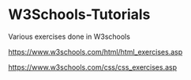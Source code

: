# W3Schools-Tutorials
Various exercises done in W3schools

https://www.w3schools.com/html/html_exercises.asp

https://www.w3schools.com/css/css_exercises.asp
